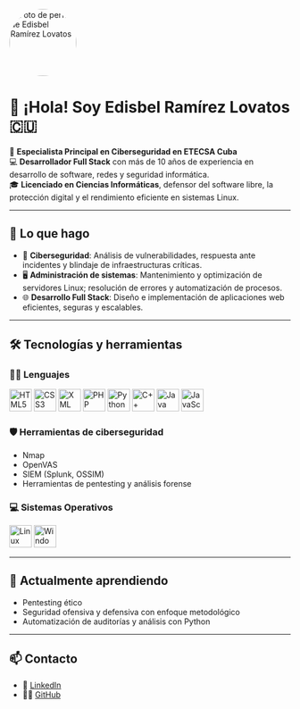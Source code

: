 <p align="left">
  <img src="https://avatars.githubusercontent.com/u/209521848?v=4&size=150" width="120" style="border-radius: 50%;" alt="Foto de perfil de Edisbel Ramírez Lovatos"/>
</p>

# 👋 ¡Hola! Soy **Edisbel Ramírez Lovatos** 🇨🇺

🎯 **Especialista Principal en Ciberseguridad en ETECSA Cuba**  
💻 **Desarrollador Full Stack** con más de 10 años de experiencia en desarrollo de software, redes y seguridad informática.  
🎓 **Licenciado en Ciencias Informáticas**, defensor del software libre, la protección digital y el rendimiento eficiente en sistemas Linux.

---

## 🚀 Lo que hago

- 🔐 **Ciberseguridad**: Análisis de vulnerabilidades, respuesta ante incidentes y blindaje de infraestructuras críticas.  
- 🖥️ **Administración de sistemas**: Mantenimiento y optimización de servidores Linux; resolución de errores y automatización de procesos.  
- 🌐 **Desarrollo Full Stack**: Diseño e implementación de aplicaciones web eficientes, seguras y escalables.

---

## 🛠️ Tecnologías y herramientas

### 👨‍💻 Lenguajes
<p align="left">
  <img src="https://cdn.jsdelivr.net/gh/devicons/devicon/icons/html5/html5-original.svg" width="40" alt="HTML5"/>
  <img src="https://cdn.jsdelivr.net/gh/devicons/devicon/icons/css3/css3-original.svg" width="40" alt="CSS3"/>
  <img src="https://cdn.jsdelivr.net/gh/devicons/devicon/icons/xml/xml-original.svg" width="40" alt="XML"/>
  <img src="https://cdn.jsdelivr.net/gh/devicons/devicon/icons/php/php-original.svg" width="40" alt="PHP"/>
  <img src="https://cdn.jsdelivr.net/gh/devicons/devicon/icons/python/python-original.svg" width="40" alt="Python"/>
  <img src="https://cdn.jsdelivr.net/gh/devicons/devicon/icons/cplusplus/cplusplus-original.svg" width="40" alt="C++"/>
  <img src="https://cdn.jsdelivr.net/gh/devicons/devicon/icons/java/java-original.svg" width="40" alt="Java"/>
  <img src="https://cdn.jsdelivr.net/gh/devicons/devicon/icons/javascript/javascript-original.svg" width="40" alt="JavaScript"/>
</p>

### 🛡️ Herramientas de ciberseguridad
- Nmap
- OpenVAS
- SIEM (Splunk, OSSIM)
- Herramientas de pentesting y análisis forense

### 💻 Sistemas Operativos
<p align="left">
  <img src="https://cdn.jsdelivr.net/gh/devicons/devicon/icons/linux/linux-original.svg" width="40" alt="Linux"/>
  <img src="https://cdn.jsdelivr.net/gh/devicons/devicon/icons/windows8/windows8-original.svg" width="40" alt="Windows"/>
</p>

---

## 🌱 Actualmente aprendiendo

- Pentesting ético
- Seguridad ofensiva y defensiva con enfoque metodológico
- Automatización de auditorías y análisis con Python

---
## 📫 Contacto

- 💼 [LinkedIn](https://www.linkedin.com/in/edisbel-ramirez-lovatos-2b680217b/)  
- 🧑‍💻 [GitHub](https://github.com/edisbelramirezdev/)


